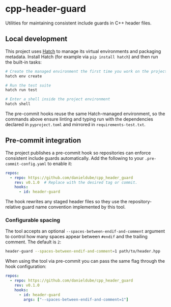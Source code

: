 # cpp-header-guard

Utilities for maintaining consistent include guards in C++ header files.

## Local development

This project uses [Hatch](https://hatch.pypa.io/) to manage its virtual
environments and packaging metadata. Install Hatch (for example via
`pip install hatch`) and then run the built-in tasks:

```bash
# Create the managed environment the first time you work on the project
hatch env create

# Run the test suite
hatch run test

# Enter a shell inside the project environment
hatch shell
```

The pre-commit hooks reuse the same Hatch-managed environment, so the commands
above ensure linting and typing run with the dependencies declared in
`pyproject.toml` and mirrored in `requirements-test.txt`.

## Pre-commit integration

The project publishes a pre-commit hook so repositories can enforce consistent
include guards automatically. Add the following to your
`.pre-commit-config.yaml` to enable it:

```yaml
repos:
  - repo: https://github.com/danieldube/cpp_header_guard
    rev: v0.1.0  # Replace with the desired tag or commit.
    hooks:
      - id: header-guard
```

The hook rewrites any staged header files so they use the repository-relative
guard name convention implemented by this tool.

### Configurable spacing

The tool accepts an optional `--spaces-between-endif-and-comment` argument to
control how many spaces appear between `#endif` and the trailing comment. The
default is `2`:

```bash
header-guard --spaces-between-endif-and-comment=1 path/to/header.hpp
```

When using the tool via pre-commit you can pass the same flag through the hook
configuration:

```yaml
repos:
  - repo: https://github.com/danieldube/cpp_header_guard
    rev: v0.1.0
    hooks:
      - id: header-guard
        args: ["--spaces-between-endif-and-comment=1"]
```
